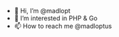 - 👋 Hi, I’m @madlopt
- 👀 I’m interested in PHP & Go
- 📫 How to reach me @madloptus

<!---
madlopt/madlopt is a ✨ special ✨ repository because its `README.md` (this file) appears on your GitHub profile.
You can click the Preview link to take a look at your changes.
--->
